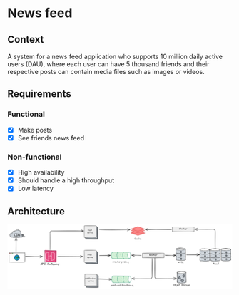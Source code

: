 # News feed

## Context
A system for a news feed application who supports 10 million daily active users (DAU), 
where each user can have 5 thousand friends and their respective posts can contain media files 
such as images or videos.

## Requirements

### Functional
- [X] Make posts
- [X] See friends news feed

### Non-functional
- [X] High availability
- [X] Should handle a high throughput
- [X] Low latency

## Architecture
![Architecture](assets/news-feed.excalidraw.png)